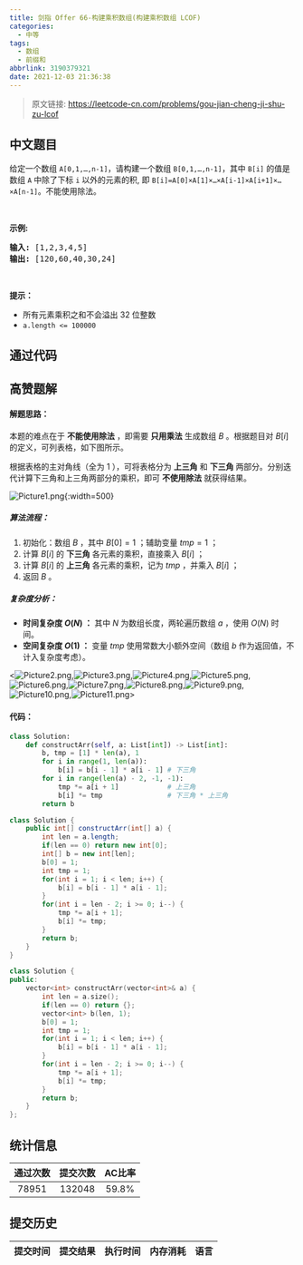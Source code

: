 ```yaml
---
title: 剑指 Offer 66-构建乘积数组(构建乘积数组 LCOF)
categories:
  - 中等
tags:
  - 数组
  - 前缀和
abbrlink: 3190379321
date: 2021-12-03 21:36:38
---
```


> 原文链接: https://leetcode-cn.com/problems/gou-jian-cheng-ji-shu-zu-lcof




## 中文题目
<div><p>给定一个数组 <code>A[0,1,…,n-1]</code>，请构建一个数组 <code>B[0,1,…,n-1]</code>，其中 <code>B[i]</code> 的值是数组 <code>A</code> 中除了下标 <code>i</code> 以外的元素的积, 即 <code>B[i]=A[0]×A[1]×…×A[i-1]×A[i+1]×…×A[n-1]</code>。不能使用除法。</p>

<p> </p>

<p><strong>示例:</strong></p>

<pre>
<strong>输入:</strong> [1,2,3,4,5]
<strong>输出:</strong> [120,60,40,30,24]</pre>

<p> </p>

<p><strong>提示：</strong></p>

<ul>
	<li>所有元素乘积之和不会溢出 32 位整数</li>
	<li><code>a.length <= 100000</code></li>
</ul>
</div>

## 通过代码
<RecoDemo>
</RecoDemo>


## 高赞题解
#### 解题思路：

本题的难点在于 **不能使用除法** ，即需要 **只用乘法** 生成数组 $B$ 。根据题目对 $B[i]$ 的定义，可列表格，如下图所示。

根据表格的主对角线（全为 $1$ ），可将表格分为 **上三角** 和 **下三角** 两部分。分别迭代计算下三角和上三角两部分的乘积，即可 **不使用除法** 就获得结果。

![Picture1.png](../images/gou-jian-cheng-ji-shu-zu-lcof-0.png){:width=500}

##### 算法流程：

1. 初始化：数组 $B$ ，其中 $B[0] = 1$ ；辅助变量 $tmp = 1$ ；
2. 计算 $B[i]$ 的 **下三角** 各元素的乘积，直接乘入 $B[i]$ ；
3. 计算 $B[i]$ 的 **上三角** 各元素的乘积，记为 $tmp$ ，并乘入 $B[i]$ ；
4. 返回 $B$ 。

##### 复杂度分析：

- **时间复杂度 $O(N)$ ：** 其中 $N$ 为数组长度，两轮遍历数组 $a$ ，使用 $O(N)$ 时间。
- **空间复杂度 $O(1)$ ：** 变量 $tmp$ 使用常数大小额外空间（数组 $b$ 作为返回值，不计入复杂度考虑）。

<![Picture2.png](../images/gou-jian-cheng-ji-shu-zu-lcof-1.png),![Picture3.png](../images/gou-jian-cheng-ji-shu-zu-lcof-2.png),![Picture4.png](../images/gou-jian-cheng-ji-shu-zu-lcof-3.png),![Picture5.png](../images/gou-jian-cheng-ji-shu-zu-lcof-4.png),![Picture6.png](../images/gou-jian-cheng-ji-shu-zu-lcof-5.png),![Picture7.png](../images/gou-jian-cheng-ji-shu-zu-lcof-6.png),![Picture8.png](../images/gou-jian-cheng-ji-shu-zu-lcof-7.png),![Picture9.png](../images/gou-jian-cheng-ji-shu-zu-lcof-8.png),![Picture10.png](../images/gou-jian-cheng-ji-shu-zu-lcof-9.png),![Picture11.png](../images/gou-jian-cheng-ji-shu-zu-lcof-10.png)>

#### 代码：

```Python []
class Solution:
    def constructArr(self, a: List[int]) -> List[int]:
        b, tmp = [1] * len(a), 1
        for i in range(1, len(a)):
            b[i] = b[i - 1] * a[i - 1] # 下三角
        for i in range(len(a) - 2, -1, -1):
            tmp *= a[i + 1]            # 上三角
            b[i] *= tmp                # 下三角 * 上三角
        return b
```

```Java []
class Solution {
    public int[] constructArr(int[] a) {
        int len = a.length;
        if(len == 0) return new int[0];
        int[] b = new int[len];
        b[0] = 1;
        int tmp = 1;
        for(int i = 1; i < len; i++) {
            b[i] = b[i - 1] * a[i - 1];
        }
        for(int i = len - 2; i >= 0; i--) {
            tmp *= a[i + 1];
            b[i] *= tmp;
        }
        return b;
    }
}
```

```C++ []
class Solution {
public:
    vector<int> constructArr(vector<int>& a) {
        int len = a.size();
        if(len == 0) return {};
        vector<int> b(len, 1);
        b[0] = 1;
        int tmp = 1;
        for(int i = 1; i < len; i++) {
            b[i] = b[i - 1] * a[i - 1];
        }
        for(int i = len - 2; i >= 0; i--) {
            tmp *= a[i + 1];
            b[i] *= tmp;
        }
        return b;
    }
};
```

## 统计信息
| 通过次数 | 提交次数 | AC比率 |
| :------: | :------: | :------: |
|    78951    |    132048    |   59.8%   |

## 提交历史
| 提交时间 | 提交结果 | 执行时间 |  内存消耗  | 语言 |
| :------: | :------: | :------: | :--------: | :--------: |
